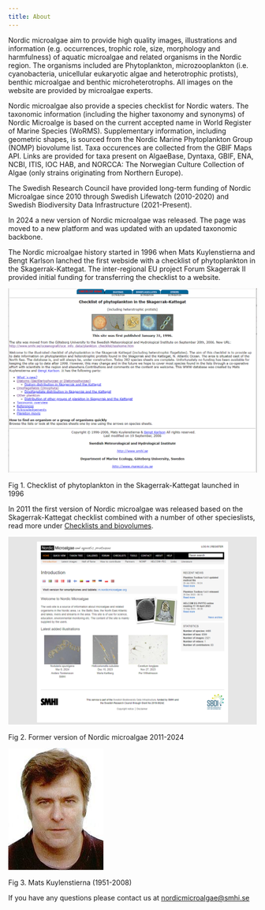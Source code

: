```yaml
---
title: About
---
```


Nordic microalgae aim to provide high quality images, illustrations and information (e.g. occurrences, trophic role, size, morphology and harmfulness) of aquatic microalgae and related organisms in the Nordic region. The organisms included are Phytoplankton, microzooplankton (i.e. cyanobacteria, unicellular eukaryotic algae and heterotrophic protists), benthic microalgae and benthic microheterotrophs. All images on the website are provided by microalgae experts.

Nordic microalgae also provide a species checklist for Nordic waters. The taxonomic information (including the higher taxonomy and synonyms) of Nordic Microalge is based on the current accepted name in World Register of Marine Species (WoRMS). Supplementary information, including geometric shapes, is sourced from the Nordic Marine Phytoplankton Group (NOMP) biovolume list. Taxa occurences are collected from the GBIF Maps API. Links are provided for taxa present on AlgaeBase, Dyntaxa, GBIF, ENA, NCBI, ITIS, IOC HAB, and NORCCA: The Norwegian Culture Collection of Algae (only strains originating from Northern Europe).

The Swedish Research Council have provided long-term funding of Nordic Microalgae since 2010 through Swedish Lifewatch (2010-2020) and Swedish Biodiversity Data Infrastructure (2021-Present).

In 2024 a new version of Nordic microalgae was released. The page was moved to a new platform and was updated with an updated taxonomic backbone.

The Nordic microalgae history started in 1996 when Mats Kuylenstierna and Bengt Karlson lanched the first webside with a checklist of phytoplankton in the Skagerrak-Kattegat. The inter-regional EU project Forum Skagerrak II provided initial funding for transferring the checklist to a website. 

![checklist](/assets/checklist_1996.PNG)

Fig 1. Checklist of phytoplankton in the Skagerrak-Kattegat launched in 1996

In 2011 the first version of Nordic microalgae was released based on the Skagerrak-Kattegat checklist combined with a number of other specieslists, read more under [Checklists and biovolumes](https://next.nordicmicroalgae.org/checklists-and-biovolumes/).

![old nua](/assets/Nordic_microalgae_old.PNG)

Fig 2. Former version of Nordic microalgae 2011-2024

![Mats K](/assets/mats_kuylenstierna.jpg)

Fig 3. Mats Kuylenstierna (1951-2008)

If you have any questions please contact us at [nordicmicroalgae@smhi.se](mailto:nordicmicroalgae@smhi.se)
